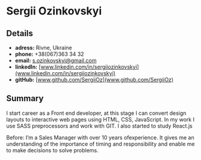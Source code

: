 # Sergii Ozinkovskyi

## Details

-   **adress:** Rivne, Ukraine
-   **phone:** +38(067)363 34 32
-   **email:** s.ozinkovskyi@gmail.com
-   **linkedIn:** [www.linkedin.com/in/sergiiozinkovskyi](www.linkedin.com/in/sergiiozinkovskyi)
-   **gitHub:** [www.github.com/SergiiOz](www.github.com/SergiiOz)

## Summary

I start career as a Front end developer, at this stage I can
convert design layouts to interactive web pages using HTML,
CSS, JavaScript. In my work I use SASS preprocessors and
work with GIT. I also started to study React.js

Before:
I’m a Sales Manager with over 10 years ofexperience.
It gives me an understanding of the importance of timing and responsibility and
enable me to make decisions to solve problems.
